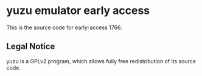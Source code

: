 yuzu emulator early access
=============

This is the source code for early-access 1766.

## Legal Notice

yuzu is a GPLv2 program, which allows fully free redistribution of its source code.